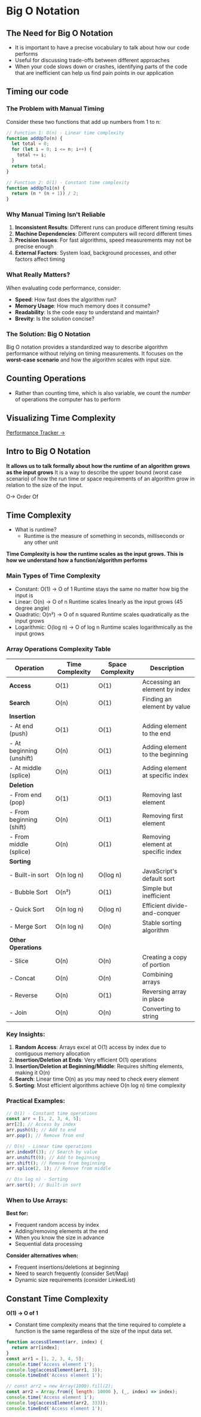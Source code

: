 # Big O Notation

## The Need for Big O Notation

- It is important to have a precise vocabulary to talk about how our code performs
- Useful for discussing trade-offs between different approaches
- When your code slows down or crashes, identifying parts of the code that are inefficient can help us find pain points in our application

## Timing our code

### The Problem with Manual Timing

Consider these two functions that add up numbers from 1 to n:

```javascript
// Function 1: O(n) - Linear time complexity
function addUpTo(n) {
  let total = 0;
  for (let i = 0; i <= n; i++) {
    total += i;
  }
  return total;
}

// Function 2: O(1) - Constant time complexity
function addUpTo1(n) {
  return (n * (n + 1)) / 2;
}
```

### Why Manual Timing Isn't Reliable

1. **Inconsistent Results**: Different runs can produce different timing results
2. **Machine Dependencies**: Different computers will record different times
3. **Precision Issues**: For fast algorithms, speed measurements may not be precise enough
4. **External Factors**: System load, background processes, and other factors affect timing

### What Really Matters?

When evaluating code performance, consider:

- **Speed**: How fast does the algorithm run?
- **Memory Usage**: How much memory does it consume?
- **Readability**: Is the code easy to understand and maintain?
- **Brevity**: Is the solution concise?

### The Solution: Big O Notation

Big O notation provides a standardized way to describe algorithm performance without relying on timing measurements. It focuses on the **worst-case scenario** and how the algorithm scales with input size.

## Counting Operations

- Rather than counting time, which is also variable, we count the _number_ of operations the computer has to perform

## Visualizing Time Complexity

[<Performance>Performance Tracker</u> ->](https://rithmschool.github.io/function-timer-demo/)

## Intro to Big O Notation

**It allows us to talk formally about how the runtime of an algorithm grows as the input grows**
It is a way to describe the upper bound (worst case scenario) of how the run time or space requirements of an algorithm grow in relation to the size of the input.

O-> Order Of

## Time Complexity

- What is runtime?
  - Runtime is the measure of something in seconds, milliseconds or any other unit

**Time Complexity is how the runtime scales as the input grows. This is how we understand how a function/algorithm performs**

### Main Types of Time Complexity

- Constant: O(1) -> O of 1
  Runtime stays the same no matter how big the input is
- Linear: O(n) -> O of n
  Runtime scales linearly as the input grows (45 degree angle)
- Quadratic: O(n²) -> O of n squared
  Runtime scales quadratically as the input grows
- Logarithmic: O(log n) -> O of log n
  Runtime scales logarithmically as the input grows

### Array Operations Complexity Table

| Operation                | Time Complexity | Space Complexity | Description                        |
| ------------------------ | --------------- | ---------------- | ---------------------------------- |
| **Access**               | O(1)            | O(1)             | Accessing an element by index      |
| **Search**               | O(n)            | O(1)             | Finding an element by value        |
| **Insertion**            |                 |                  |                                    |
| - At end (push)          | O(1)            | O(1)             | Adding element to the end          |
| - At beginning (unshift) | O(n)            | O(1)             | Adding element to the beginning    |
| - At middle (splice)     | O(n)            | O(1)             | Adding element at specific index   |
| **Deletion**             |                 |                  |                                    |
| - From end (pop)         | O(1)            | O(1)             | Removing last element              |
| - From beginning (shift) | O(n)            | O(1)             | Removing first element             |
| - From middle (splice)   | O(n)            | O(1)             | Removing element at specific index |
| **Sorting**              |                 |                  |                                    |
| - Built-in sort          | O(n log n)      | O(log n)         | JavaScript's default sort          |
| - Bubble Sort            | O(n²)           | O(1)             | Simple but inefficient             |
| - Quick Sort             | O(n log n)      | O(log n)         | Efficient divide-and-conquer       |
| - Merge Sort             | O(n log n)      | O(n)             | Stable sorting algorithm           |
| **Other Operations**     |                 |                  |                                    |
| - Slice                  | O(n)            | O(n)             | Creating a copy of portion         |
| - Concat                 | O(n)            | O(n)             | Combining arrays                   |
| - Reverse                | O(n)            | O(1)             | Reversing array in place           |
| - Join                   | O(n)            | O(n)             | Converting to string               |

### Key Insights:

1. **Random Access**: Arrays excel at O(1) access by index due to contiguous memory allocation
2. **Insertion/Deletion at Ends**: Very efficient O(1) operations
3. **Insertion/Deletion at Beginning/Middle**: Requires shifting elements, making it O(n)
4. **Search**: Linear time O(n) as you may need to check every element
5. **Sorting**: Most efficient algorithms achieve O(n log n) time complexity

### Practical Examples:

```javascript
// O(1) - Constant time operations
const arr = [1, 2, 3, 4, 5];
arr[2]; // Access by index
arr.push(6); // Add to end
arr.pop(); // Remove from end

// O(n) - Linear time operations
arr.indexOf(3); // Search by value
arr.unshift(0); // Add to beginning
arr.shift(); // Remove from beginning
arr.splice(2, 1); // Remove from middle

// O(n log n) - Sorting
arr.sort(); // Built-in sort
```

### When to Use Arrays:

**Best for:**

- Frequent random access by index
- Adding/removing elements at the end
- When you know the size in advance
- Sequential data processing

**Consider alternatives when:**

- Frequent insertions/deletions at beginning
- Need to search frequently (consider Set/Map)
- Dynamic size requirements (consider LinkedList)

## Constant Time Complexity

**O(1) -> O of 1**

- Constant time complexity means that the time required to complete a function is the same regardless of the size of the input data set.

```javascript
function accessElement(arr, index) {
  return arr[index];
}
const arr1 = [1, 2, 3, 4, 5];
console.time('Access element 1');
console.log(accessElement(arr1, 3));
console.timeEnd('Access element 1');

// const arr2 = new Array(1000).fill(2);
const arr2 = Array.from({ length: 10000 }, (_, index) => index);
console.time('Access element 1');
console.log(accessElement(arr2, 333));
console.timeEnd('Access element 1');
```
